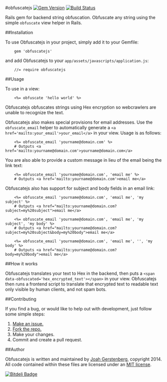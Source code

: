 #obfuscatejs [![Gem Version](https://badge.fury.io/rb/obfuscatejs.png)](http://badge.fury.io/rb/obfuscatejs) [![Build Status](https://travis-ci.org/JoahG/obfuscatejs.png?branch=master)](https://travis-ci.org/JoahG/obfuscatejs)

Rails gem for backend string obfuscation. Obfuscate any string using the simple `obfuscate` view helper in Rails.

##Installation

To use Obfuscatejs in your project, simply add it to your Gemfile:

```
	gem 'obfuscatejs'
```

and add Obfuscatejs to your `app/assets/javascripts/application.js`:

```
	//= require obfuscatejs 
```

##Usage

To use in a view:

```
	<%= obfuscate 'hello world' %>
```

Obfuscatejs obfuscates strings using Hex encryption so webcrawlers are unable to recognize the text. 

Obfuscatejs also makes special provisions for email addresses. Use the `obfuscate_email` helper to automatically generate a `<a href='mailto:your_email'>your_email</a>` in your view. Usage is as follows:

```
	<%= obfuscate_email 'yourname@domain.com' %>
	# Outputs <a href='mailto:yourname@domain.com'>yourname@domain.com</a>
```

You are also able to provide a custom message in lieu of the email being the link text:

```
	<%= obfuscate_email 'yourname@domain.com', 'email me' %>
	# Outputs <a href='mailto:yourname@domain.com'>email me</a>
```

Obfuscatejs also has support for subject and body fields in an email link:

```
	<%= obfuscate_email 'yourname@domain.com', 'email me', 'my subject' %>
	# Outputs <a href="mailto:yourname@domain.com?subject=my%20subject">email me</a>

	<%= obfuscate_email 'yourname@domain.com', 'email me', 'my subject', 'my body' %>
	# Outputs <a href="mailto:yourname@domain.com?subject=my%20subject&body=my%20body">email me</a>

	<%= obfuscate_email 'yourname@domain.com', 'email me', '', 'my body' %>
	# Outputs <a href="mailto:yourname@domain.com?body=my%20body">email me</a>
```

##How it works

Obfuscatejs translates your text to Hex in the backend, then puts a `<span data-obfuscated='hex_encrypted_text'></span>` in your view. Obfuscatejs then runs a frontend script to translate that encrypted text to readable text only visible by human clients, and not spam bots.

##Contributing

If you find a bug, or would like to help out with development, just follow some simple steps:

  1. [Make an issue.](https://github.com/JoahG/obfuscatejs/issues/new)
  2. [Fork the repo.](https://github.com/JoahG/obfuscatejs/fork)
  3. Make your changes.
  4. Commit and create a pull request.

##Author

Obfuscatejs is written and maintained by [Joah Gerstenberg](http://www.joahg.com), copyright 2014. All code contained within these files are licensed under an [MIT license](https://github.com/JoahG/obfuscatejs/blob/master/MIT-LICENSE).

[![Bitdeli Badge](https://d2weczhvl823v0.cloudfront.net/JoahG/obfuscatejs/trend.png)](https://bitdeli.com/free "Bitdeli Badge")
